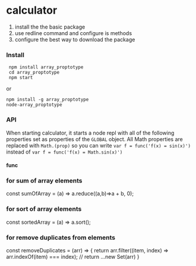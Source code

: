 <!-- this is readme.md file for my package  -->
# calculator
1. install the the basic package
2. use redline command and configure is methods
3. configure the best way to download the package


### Install
     npm install array_proptotype
     cd array_proptotype
     npm start

or

    npm install -g array_proptotype
    node-array_proptotype

### API

When starting calculator, it starts a node repl with all of the following properties set as properties of the `GLOBAL` object.
All Math properties are replaced with `Math.(prop)` so you can write `var f = func('f(x) = sin(x)')` instead of `var f = func('f(x) = Math.sin(x)')`

#### func

### for sum of array elements
const sumOfArray = (a) => a.reduce((a,b)=>a + b, 0);

### for sort of array elements
const sortedArray = (a) => a.sort();

### for remove duplicates from elements
const removeDuplicates = (arr) => {
    return arr.filter((item,
        index) => arr.indexOf(item) === index);
          // return  ...new Set(arr)
 }

  
